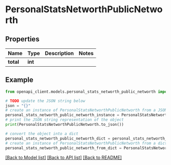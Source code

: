 # PersonalStatsNetworthPublicNetworth


## Properties

Name | Type | Description | Notes
------------ | ------------- | ------------- | -------------
**total** | **int** |  | 

## Example

```python
from openapi_client.models.personal_stats_networth_public_networth import PersonalStatsNetworthPublicNetworth

# TODO update the JSON string below
json = "{}"
# create an instance of PersonalStatsNetworthPublicNetworth from a JSON string
personal_stats_networth_public_networth_instance = PersonalStatsNetworthPublicNetworth.from_json(json)
# print the JSON string representation of the object
print(PersonalStatsNetworthPublicNetworth.to_json())

# convert the object into a dict
personal_stats_networth_public_networth_dict = personal_stats_networth_public_networth_instance.to_dict()
# create an instance of PersonalStatsNetworthPublicNetworth from a dict
personal_stats_networth_public_networth_from_dict = PersonalStatsNetworthPublicNetworth.from_dict(personal_stats_networth_public_networth_dict)
```
[[Back to Model list]](../README.md#documentation-for-models) [[Back to API list]](../README.md#documentation-for-api-endpoints) [[Back to README]](../README.md)


